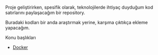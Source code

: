 Proje geliştirirken, spesifik olarak, teknolojilerde ihtiyaç duyduğum kod satırlarını paylaşacağım bir repository.

Buradaki kodları bir anda araştırmak yerine, karşıma çıktıkça ekleme yapacağım. 

Konu başlıkları

- [Docker](https://github.com/yigitcanolmez/should-know/blob/main/Docker.md)
